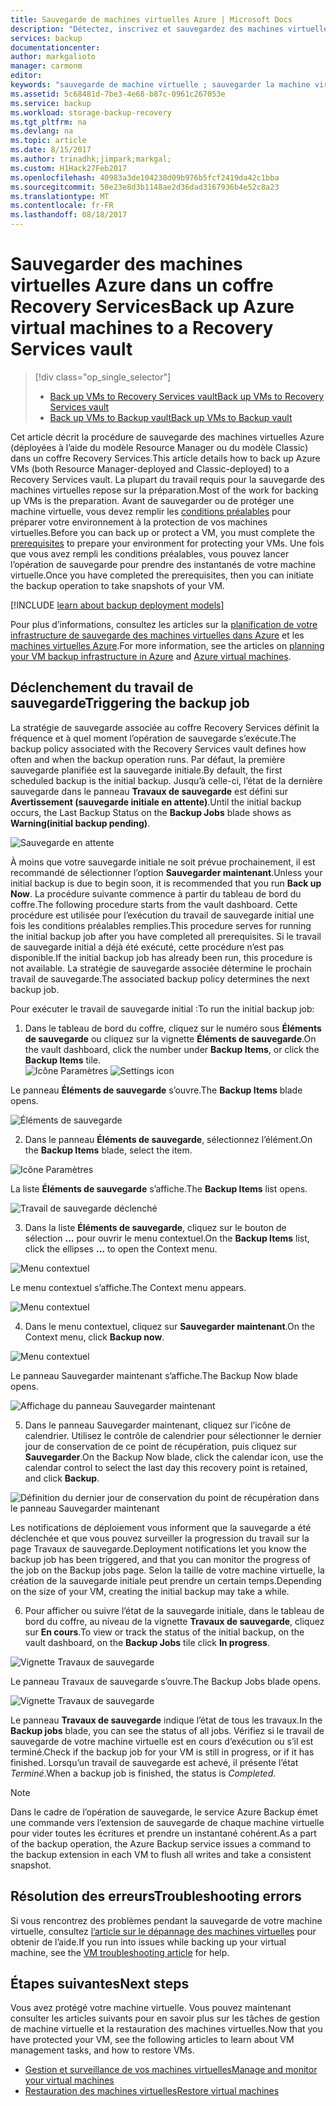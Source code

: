 ```yaml
---
title: Sauvegarde de machines virtuelles Azure | Microsoft Docs
description: "Détectez, inscrivez et sauvegardez des machines virtuelles Azure dans un coffre Recovery Services."
services: backup
documentationcenter: 
author: markgalioto
manager: carmonm
editor: 
keywords: "sauvegarde de machine virtuelle ; sauvegarder la machine virtuelle ; sauvegarde et récupération d’urgence ; sauvegarde de machine virtuelle arm"
ms.assetid: 5c68481d-7be3-4e68-b87c-0961c267053e
ms.service: backup
ms.workload: storage-backup-recovery
ms.tgt_pltfrm: na
ms.devlang: na
ms.topic: article
ms.date: 8/15/2017
ms.author: trinadhk;jimpark;markgal;
ms.custom: H1Hack27Feb2017
ms.openlocfilehash: 40983a3de104238d09b976b5fcf2419da42c1bba
ms.sourcegitcommit: 50e23e8d3b1148ae2d36dad3167936b4e52c8a23
ms.translationtype: MT
ms.contentlocale: fr-FR
ms.lasthandoff: 08/18/2017
---
```

# <a name="back-up-azure-virtual-machines-to-a-recovery-services-vault"></a><span data-ttu-id="a9638-104">Sauvegarder des machines virtuelles Azure dans un coffre Recovery Services</span><span class="sxs-lookup"><span data-stu-id="a9638-104">Back up Azure virtual machines to a Recovery Services vault</span></span>
> [!div class="op_single_selector"]
> * [<span data-ttu-id="a9638-105">Back up VMs to Recovery Services vault</span><span class="sxs-lookup"><span data-stu-id="a9638-105">Back up VMs to Recovery Services vault</span></span>](backup-azure-arm-vms.md)
> * [<span data-ttu-id="a9638-106">Back up VMs to Backup vault</span><span class="sxs-lookup"><span data-stu-id="a9638-106">Back up VMs to Backup vault</span></span>](backup-azure-vms.md)
>
>

<span data-ttu-id="a9638-107">Cet article décrit la procédure de sauvegarde des machines virtuelles Azure (déployées à l’aide du modèle Resource Manager ou du modèle Classic) dans un coffre Recovery Services.</span><span class="sxs-lookup"><span data-stu-id="a9638-107">This article details how to back up Azure VMs (both Resource Manager-deployed and Classic-deployed) to a Recovery Services vault.</span></span> <span data-ttu-id="a9638-108">La plupart du travail requis pour la sauvegarde des machines virtuelles repose sur la préparation.</span><span class="sxs-lookup"><span data-stu-id="a9638-108">Most of the work for backing up VMs is the preparation.</span></span> <span data-ttu-id="a9638-109">Avant de sauvegarder ou de protéger une machine virtuelle, vous devez remplir les [conditions préalables](backup-azure-arm-vms-prepare.md) pour préparer votre environnement à la protection de vos machines virtuelles.</span><span class="sxs-lookup"><span data-stu-id="a9638-109">Before you can back up or protect a VM, you must complete the [prerequisites](backup-azure-arm-vms-prepare.md) to prepare your environment for protecting your VMs.</span></span> <span data-ttu-id="a9638-110">Une fois que vous avez rempli les conditions préalables, vous pouvez lancer l’opération de sauvegarde pour prendre des instantanés de votre machine virtuelle.</span><span class="sxs-lookup"><span data-stu-id="a9638-110">Once you have completed the prerequisites, then you can initiate the backup operation to take snapshots of your VM.</span></span>


[!INCLUDE [learn about backup deployment models](../../includes/backup-deployment-models.md)]

<span data-ttu-id="a9638-111">Pour plus d’informations, consultez les articles sur la [planification de votre infrastructure de sauvegarde des machines virtuelles dans Azure](backup-azure-vms-introduction.md) et les [machines virtuelles Azure](https://azure.microsoft.com/documentation/services/virtual-machines/).</span><span class="sxs-lookup"><span data-stu-id="a9638-111">For more information, see the articles on [planning your VM backup infrastructure in Azure](backup-azure-vms-introduction.md) and [Azure virtual machines](https://azure.microsoft.com/documentation/services/virtual-machines/).</span></span>

## <a name="triggering-the-backup-job"></a><span data-ttu-id="a9638-112">Déclenchement du travail de sauvegarde</span><span class="sxs-lookup"><span data-stu-id="a9638-112">Triggering the backup job</span></span>
<span data-ttu-id="a9638-113">La stratégie de sauvegarde associée au coffre Recovery Services définit la fréquence et à quel moment l’opération de sauvegarde s’exécute.</span><span class="sxs-lookup"><span data-stu-id="a9638-113">The backup policy associated with the Recovery Services vault defines how often and when the backup operation runs.</span></span> <span data-ttu-id="a9638-114">Par défaut, la première sauvegarde planifiée est la sauvegarde initiale.</span><span class="sxs-lookup"><span data-stu-id="a9638-114">By default, the first scheduled backup is the initial backup.</span></span> <span data-ttu-id="a9638-115">Jusqu’à celle-ci, l’état de la dernière sauvegarde dans le panneau **Travaux de sauvegarde** est défini sur **Avertissement (sauvegarde initiale en attente)**.</span><span class="sxs-lookup"><span data-stu-id="a9638-115">Until the initial backup occurs, the Last Backup Status on the **Backup Jobs** blade shows as **Warning(initial backup pending)**.</span></span>

![Sauvegarde en attente](./media/backup-azure-vms-first-look-arm/initial-backup-not-run.png)

<span data-ttu-id="a9638-117">À moins que votre sauvegarde initiale ne soit prévue prochainement, il est recommandé de sélectionner l’option **Sauvegarder maintenant**.</span><span class="sxs-lookup"><span data-stu-id="a9638-117">Unless your initial backup is due to begin soon, it is recommended that you run **Back up Now**.</span></span> <span data-ttu-id="a9638-118">La procédure suivante commence à partir du tableau de bord du coffre.</span><span class="sxs-lookup"><span data-stu-id="a9638-118">The following procedure starts from the vault dashboard.</span></span> <span data-ttu-id="a9638-119">Cette procédure est utilisée pour l’exécution du travail de sauvegarde initial une fois les conditions préalables remplies.</span><span class="sxs-lookup"><span data-stu-id="a9638-119">This procedure serves for running the initial backup job after you have completed all prerequisites.</span></span> <span data-ttu-id="a9638-120">Si le travail de sauvegarde initial a déjà été exécuté, cette procédure n’est pas disponible.</span><span class="sxs-lookup"><span data-stu-id="a9638-120">If the initial backup job has already been run, this procedure is not available.</span></span> <span data-ttu-id="a9638-121">La stratégie de sauvegarde associée détermine le prochain travail de sauvegarde.</span><span class="sxs-lookup"><span data-stu-id="a9638-121">The associated backup policy determines the next backup job.</span></span>  

<span data-ttu-id="a9638-122">Pour exécuter le travail de sauvegarde initial :</span><span class="sxs-lookup"><span data-stu-id="a9638-122">To run the initial backup job:</span></span>

1. <span data-ttu-id="a9638-123">Dans le tableau de bord du coffre, cliquez sur le numéro sous **Éléments de sauvegarde** ou cliquez sur la vignette **Éléments de sauvegarde**.</span><span class="sxs-lookup"><span data-stu-id="a9638-123">On the vault dashboard, click the number under **Backup Items**, or click the **Backup Items** tile.</span></span> <br/><span data-ttu-id="a9638-124">
  ![Icône Paramètres](./media/backup-azure-vms-first-look-arm/rs-vault-config-vm-back-up-now-1.png)</span><span class="sxs-lookup"><span data-stu-id="a9638-124">
![Settings icon](./media/backup-azure-vms-first-look-arm/rs-vault-config-vm-back-up-now-1.png)</span></span>

  <span data-ttu-id="a9638-125">Le panneau **Éléments de sauvegarde** s’ouvre.</span><span class="sxs-lookup"><span data-stu-id="a9638-125">The **Backup Items** blade opens.</span></span>

  ![Éléments de sauvegarde](./media/backup-azure-vms-first-look-arm/back-up-items-list.png)

2. <span data-ttu-id="a9638-127">Dans le panneau **Éléments de sauvegarde**, sélectionnez l’élément.</span><span class="sxs-lookup"><span data-stu-id="a9638-127">On the **Backup Items** blade, select the item.</span></span>

  ![Icône Paramètres](./media/backup-azure-vms-first-look-arm/back-up-items-list-selected.png)

  <span data-ttu-id="a9638-129">La liste **Éléments de sauvegarde** s’affiche.</span><span class="sxs-lookup"><span data-stu-id="a9638-129">The **Backup Items** list opens.</span></span> <br/>

  ![Travail de sauvegarde déclenché](./media/backup-azure-vms-first-look-arm/backup-items-not-run.png)

3. <span data-ttu-id="a9638-131">Dans la liste **Éléments de sauvegarde**, cliquez sur le bouton de sélection **...** pour ouvrir le menu contextuel.</span><span class="sxs-lookup"><span data-stu-id="a9638-131">On the **Backup Items** list, click the ellipses **...** to open the Context menu.</span></span>

  ![Menu contextuel](./media/backup-azure-vms-first-look-arm/context-menu.png)

  <span data-ttu-id="a9638-133">Le menu contextuel s’affiche.</span><span class="sxs-lookup"><span data-stu-id="a9638-133">The Context menu appears.</span></span>

  ![Menu contextuel](./media/backup-azure-vms-first-look-arm/context-menu-small.png)

4. <span data-ttu-id="a9638-135">Dans le menu contextuel, cliquez sur **Sauvegarder maintenant**.</span><span class="sxs-lookup"><span data-stu-id="a9638-135">On the Context menu, click **Backup now**.</span></span>

  ![Menu contextuel](./media/backup-azure-vms-first-look-arm/context-menu-small-backup-now.png)

  <span data-ttu-id="a9638-137">Le panneau Sauvegarder maintenant s’affiche.</span><span class="sxs-lookup"><span data-stu-id="a9638-137">The Backup Now blade opens.</span></span>

  ![Affichage du panneau Sauvegarder maintenant](./media/backup-azure-vms-first-look-arm/backup-now-blade-short.png)

5. <span data-ttu-id="a9638-139">Dans le panneau Sauvegarder maintenant, cliquez sur l’icône de calendrier. Utilisez le contrôle de calendrier pour sélectionner le dernier jour de conservation de ce point de récupération, puis cliquez sur **Sauvegarder**.</span><span class="sxs-lookup"><span data-stu-id="a9638-139">On the Backup Now blade, click the calendar icon, use the calendar control to select the last day this recovery point is retained, and click **Backup**.</span></span>

  ![Définition du dernier jour de conservation du point de récupération dans le panneau Sauvegarder maintenant](./media/backup-azure-vms-first-look-arm/backup-now-blade-calendar.png)

  <span data-ttu-id="a9638-141">Les notifications de déploiement vous informent que la sauvegarde a été déclenchée et que vous pouvez surveiller la progression du travail sur la page Travaux de sauvegarde.</span><span class="sxs-lookup"><span data-stu-id="a9638-141">Deployment notifications let you know the backup job has been triggered, and that you can monitor the progress of the job on the Backup jobs page.</span></span> <span data-ttu-id="a9638-142">Selon la taille de votre machine virtuelle, la création de la sauvegarde initiale peut prendre un certain temps.</span><span class="sxs-lookup"><span data-stu-id="a9638-142">Depending on the size of your VM, creating the initial backup may take a while.</span></span>

6. <span data-ttu-id="a9638-143">Pour afficher ou suivre l’état de la sauvegarde initiale, dans le tableau de bord du coffre, au niveau de la vignette **Travaux de sauvegarde**, cliquez sur **En cours**.</span><span class="sxs-lookup"><span data-stu-id="a9638-143">To view or track the status of the initial backup, on the vault dashboard, on the **Backup Jobs** tile click **In progress**.</span></span>

  ![Vignette Travaux de sauvegarde](./media/backup-azure-vms-first-look-arm/open-backup-jobs-1.png)

  <span data-ttu-id="a9638-145">Le panneau Travaux de sauvegarde s’ouvre.</span><span class="sxs-lookup"><span data-stu-id="a9638-145">The Backup Jobs blade opens.</span></span>

  ![Vignette Travaux de sauvegarde](./media/backup-azure-vms-first-look-arm/backup-jobs-in-jobs-view-1.png)

  <span data-ttu-id="a9638-147">Le panneau **Travaux de sauvegarde** indique l’état de tous les travaux.</span><span class="sxs-lookup"><span data-stu-id="a9638-147">In the **Backup jobs** blade, you can see the status of all jobs.</span></span> <span data-ttu-id="a9638-148">Vérifiez si le travail de sauvegarde de votre machine virtuelle est en cours d’exécution ou s’il est terminé.</span><span class="sxs-lookup"><span data-stu-id="a9638-148">Check if the backup job for your VM is still in progress, or if it has finished.</span></span> <span data-ttu-id="a9638-149">Lorsqu’un travail de sauvegarde est achevé, il présente l’état *Terminé*.</span><span class="sxs-lookup"><span data-stu-id="a9638-149">When a backup job is finished, the status is *Completed*.</span></span>

  > [!NOTE]
  > <span data-ttu-id="a9638-150">Dans le cadre de l’opération de sauvegarde, le service Azure Backup émet une commande vers l’extension de sauvegarde de chaque machine virtuelle pour vider toutes les écritures et prendre un instantané cohérent.</span><span class="sxs-lookup"><span data-stu-id="a9638-150">As a part of the backup operation, the Azure Backup service issues a command to the backup extension in each VM to flush all writes and take a consistent snapshot.</span></span>
  >
  >

## <a name="troubleshooting-errors"></a><span data-ttu-id="a9638-151">Résolution des erreurs</span><span class="sxs-lookup"><span data-stu-id="a9638-151">Troubleshooting errors</span></span>
<span data-ttu-id="a9638-152">Si vous rencontrez des problèmes pendant la sauvegarde de votre machine virtuelle, consultez [l’article sur le dépannage des machines virtuelles](backup-azure-vms-troubleshoot.md) pour obtenir de l’aide.</span><span class="sxs-lookup"><span data-stu-id="a9638-152">If you run into issues while backing up your virtual machine, see the [VM troubleshooting article](backup-azure-vms-troubleshoot.md) for help.</span></span>

## <a name="next-steps"></a><span data-ttu-id="a9638-153">Étapes suivantes</span><span class="sxs-lookup"><span data-stu-id="a9638-153">Next steps</span></span>
<span data-ttu-id="a9638-154">Vous avez protégé votre machine virtuelle. Vous pouvez maintenant consulter les articles suivants pour en savoir plus sur les tâches de gestion de machine virtuelle et la restauration des machines virtuelles.</span><span class="sxs-lookup"><span data-stu-id="a9638-154">Now that you have protected your VM, see the following articles to learn about VM management tasks, and how to restore VMs.</span></span>

* [<span data-ttu-id="a9638-155">Gestion et surveillance de vos machines virtuelles</span><span class="sxs-lookup"><span data-stu-id="a9638-155">Manage and monitor your virtual machines</span></span>](backup-azure-manage-vms.md)
* [<span data-ttu-id="a9638-156">Restauration des machines virtuelles</span><span class="sxs-lookup"><span data-stu-id="a9638-156">Restore virtual machines</span></span>](backup-azure-arm-restore-vms.md)
